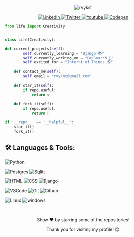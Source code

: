 <!-- <h1 align="center"><a href="https://codeperfectplus.github.io/">About Me</a></h1> -->

<p align="center">
    
<img src="https://komarev.com/ghpvc/?username=rvyknt&color=green" alt="rvyknt"/>
</p>

<!-- [![Ravi Kant](https://img.shields.io/badge/RAVI-KANT-<COLOR>.svg)](https://shields.io/) ![Profile Views](https://komarev.com/ghpvc/?username=rvyknt&color=green) -->

 


<!--Social Channel-->
<p align="center">
    <a href="https://www.linkedin.com/in/rvyknt/">
        <img src="https://img.shields.io/badge/linkedin%20-%230077B5.svg?&amp;style=for-the-badge&amp;logo=linkedin&amp;logoColor=white" alt="Linkedin">
    </a>
    <a href="https://twitter.com/Rvyknt">
        <img src="https://img.shields.io/badge/twitter%20-%230077B5.svg?&amp;style=for-the-badge&amp;logo=twitter&amp;logoColor=white" alt="Twitter">
    </a>
    <a href="https://www.youtube.com/">
        <img src="https://img.shields.io/badge/youtube-%23FF0000.svg?&amp;style=for-the-badge&amp;logo=youtube&amp;logoColor=white" alt="Youtube">
    </a>
    <a href="https://www.codepen.com/">
        <img src="https://img.shields.io/badge/codepen-%23121011.svg?&amp;style=for-the-badge&amp;logo=codepen&amp;logoColor=white" alt="Codepen">
    </a>
</p>

```python
from life import Creativity


class Life(Creativity):

def current_projects(self):
        self.currently_learning = "Django 📚"
        self.currently_working_on = "DevSearch 🌱"
        self.excited_for = "Internt of Things 🌎"
    
    def contact_me(self):
        self.email = "rvyknt@gmail.com"
        
    def star_it(self):
        if repo.useful:
            return ⭐
     
    def fork_it(self):
        if repo.useful:
            return 🍴
 
if '__repo__' == '__helpful__':
    star_it()
    fork_it()
```

## 🛠️ **Languages & Tools:**

<p>
<img src="https://img.shields.io/badge/python%20-%2314354C.svg?&amp;style=for-the-badge&amp;logo=python&amp;logoColor=white" alt="Python">
</p>
<p>
<img src="https://img.shields.io/badge/postgres-%23316192.svg?&amp;style=for-the-badge&amp;logo=postgresql&amp;logoColor=white" alt="Postgres">
<img src="https://img.shields.io/badge/sqlite-%2307405e.svg?&amp;style=for-the-badge&amp;logo=sqlite&amp;logoColor=white" alt="Sqlite">
</p>


<p>
    <img src="https://img.shields.io/badge/html%20-%23E34F26.svg?&amp;style=for-the-badge&amp;logo=html5&amp;logoColor=white" alt="HTML">
    <img src="https://img.shields.io/badge/css%20-%231572B6.svg?&amp;style=for-the-badge&amp;logo=css3&amp;logoColor=white" alt="CSS">
    <img src="https://img.shields.io/badge/django%20-%20092E20.svg?&amp;style=for-the-badge&amp;logo=django&amp;logoColor=white" alt="Django">
</p>
<p>
    <img src="https://img.shields.io/badge/-vscode-00a8e8?style=for-the-badge&amp;logo=visual-studio-code" alt="VSCode">
    <img src="https://img.shields.io/badge/git%20-%23F05033.svg?&amp;style=for-the-badge&amp;logo=git&amp;logoColor=white" alt="Git">
    <img src="https://img.shields.io/badge/github%20-%23121011.svg?&amp;style=for-the-badge&amp;logo=github&amp;logoColor=white" alt="Github">

</p>
<p>
    <img src="https://img.shields.io/badge/-linux-772953?style=for-the-badge&amp;logo=linux" alt="Linux">
    <img src="https://img.shields.io/badge/windows-0078D6?logo=windows&amp;logoColor=white&amp;style=for-the-badge" alt="windows">
</p>


<!-- <b>BIO</b><br>
 I'm a Python Engineer based in New Delhi, India.<br>
⚙️ I use daily: HTML, CSS, Javascript, Photoshop, Illustrator<br>
🌱 Learning all about Web Dev.<br>
🤔 I’m looking for help with building responsive websites.<br>
💬 Ping me about Development, Graphic Design, Branding.<br>
📫 How to reach me:rvyknt@gmail.com,&nbsp;[Twitter](https://twitter.com/rvyknt), [LinkedIn](https://www.linkedin.com/in/rvyknt/)

<br><br> -->

<!--
[![My GitHub Stats](https://github-readme-stats.vercel.app/api/?username=rvyknt&count_private=true&theme=tokyonight&showicons=true)]()
[![My GitHub Language Stats](https://github-readme-stats.vercel.app/api/top-langs/?username=dirambora&langs_count=5&theme=tokyonight)]()
-->

<!-- ![](https://github-readme-stats.vercel.app/api?username=rvyknt&theme=light&hide_border=false&include_all_commits=true&count_private=true)
![](https://github-readme-streak-stats.herokuapp.com/?user=rvyknt&theme=light&hide_border=false)<br/>
![](https://github-readme-stats.vercel.app/api/top-langs/?username=rvyknt&theme=light&hide_border=false&include_all_commits=true&count_private=true&layout=compact)
<br> -->



<br>
<p align="center">Show ❤️ by starring some of the repositories!</p>
<p align="center">Thank you for visiting my profile! 😊</p>
